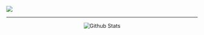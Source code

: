 ![](https://komarev.com/ghpvc/?username=antedotee&color=ff69b4)

---

<p align="center">
        <img src="https://raw.githubusercontent.com/mayhemantt/mayhemantt/Update/svg/Bottom.svg" alt="Github Stats" />
</p>
